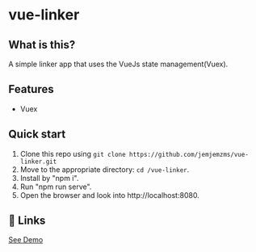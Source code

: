# vue-linker

## What is this?
A simple linker app that uses the VueJs state management(Vuex).

## Features

  * Vuex
  
## Quick start

1. Clone this repo using `git clone https://github.com/jemjemzms/vue-linker.git`
2. Move to the appropriate directory: `cd /vue-linker`.<br />
3. Install by "npm i".<br />
6. Run "npm run serve".<br />
7. Open the browser and look into http://localhost:8080.

## 💫 Links

[See Demo](http://reacthooks.netlify.com)

